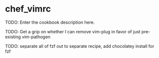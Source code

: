 # chef_vimrc

TODO: Enter the cookbook description here.

TODO: Get a grip on whether I can remove vim-plug in favor of just pre-existing vim-pathogen

TODO: separate all of fzf out to separate recipe, add chocolatey install for fzf
